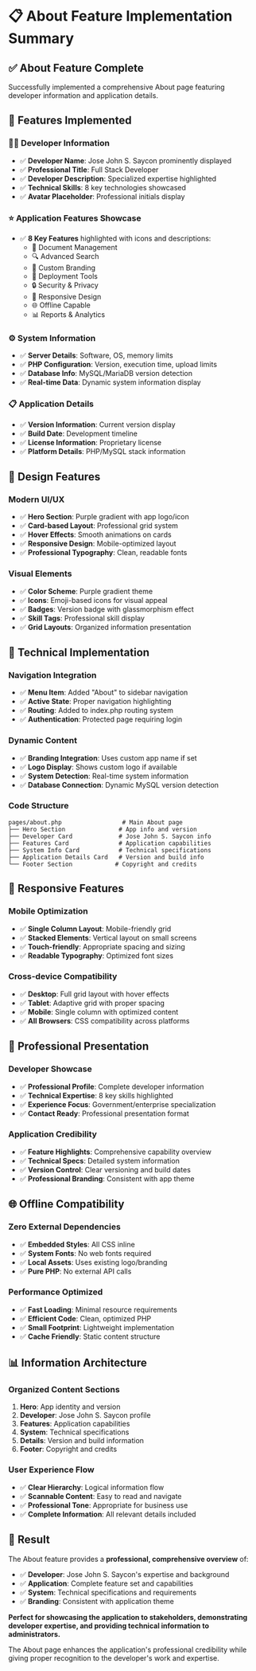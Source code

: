 # 📋 About Feature Implementation Summary

## ✅ **About Feature Complete**

Successfully implemented a comprehensive About page featuring developer information and application details.

## 🎯 **Features Implemented**

### **👨‍💻 Developer Information**
- ✅ **Developer Name**: Jose John S. Saycon prominently displayed
- ✅ **Professional Title**: Full Stack Developer
- ✅ **Developer Description**: Specialized expertise highlighted
- ✅ **Technical Skills**: 8 key technologies showcased
- ✅ **Avatar Placeholder**: Professional initials display

### **⭐ Application Features Showcase**
- ✅ **8 Key Features** highlighted with icons and descriptions:
  - 📄 Document Management
  - 🔍 Advanced Search
  - 🎨 Custom Branding
  - 🚀 Deployment Tools
  - 🔒 Security & Privacy
  - 📱 Responsive Design
  - 🌐 Offline Capable
  - 📊 Reports & Analytics

### **⚙️ System Information**
- ✅ **Server Details**: Software, OS, memory limits
- ✅ **PHP Configuration**: Version, execution time, upload limits
- ✅ **Database Info**: MySQL/MariaDB version detection
- ✅ **Real-time Data**: Dynamic system information display

### **📋 Application Details**
- ✅ **Version Information**: Current version display
- ✅ **Build Date**: Development timeline
- ✅ **License Information**: Proprietary license
- ✅ **Platform Details**: PHP/MySQL stack information

## 🎨 **Design Features**

### **Modern UI/UX**
- ✅ **Hero Section**: Purple gradient with app logo/icon
- ✅ **Card-based Layout**: Professional grid system
- ✅ **Hover Effects**: Smooth animations on cards
- ✅ **Responsive Design**: Mobile-optimized layout
- ✅ **Professional Typography**: Clean, readable fonts

### **Visual Elements**
- ✅ **Color Scheme**: Purple gradient theme
- ✅ **Icons**: Emoji-based icons for visual appeal
- ✅ **Badges**: Version badge with glassmorphism effect
- ✅ **Skill Tags**: Professional skill display
- ✅ **Grid Layouts**: Organized information presentation

## 🔧 **Technical Implementation**

### **Navigation Integration**
- ✅ **Menu Item**: Added "About" to sidebar navigation
- ✅ **Active State**: Proper navigation highlighting
- ✅ **Routing**: Added to index.php routing system
- ✅ **Authentication**: Protected page requiring login

### **Dynamic Content**
- ✅ **Branding Integration**: Uses custom app name if set
- ✅ **Logo Display**: Shows custom logo if available
- ✅ **System Detection**: Real-time system information
- ✅ **Database Connection**: Dynamic MySQL version detection

### **Code Structure**
```
pages/about.php                 # Main About page
├── Hero Section               # App info and version
├── Developer Card             # Jose John S. Saycon info
├── Features Card              # Application capabilities
├── System Info Card           # Technical specifications
├── Application Details Card   # Version and build info
└── Footer Section            # Copyright and credits
```

## 📱 **Responsive Features**

### **Mobile Optimization**
- ✅ **Single Column Layout**: Mobile-friendly grid
- ✅ **Stacked Elements**: Vertical layout on small screens
- ✅ **Touch-friendly**: Appropriate spacing and sizing
- ✅ **Readable Typography**: Optimized font sizes

### **Cross-device Compatibility**
- ✅ **Desktop**: Full grid layout with hover effects
- ✅ **Tablet**: Adaptive grid with proper spacing
- ✅ **Mobile**: Single column with optimized content
- ✅ **All Browsers**: CSS compatibility across platforms

## 🎯 **Professional Presentation**

### **Developer Showcase**
- ✅ **Professional Profile**: Complete developer information
- ✅ **Technical Expertise**: 8 key skills highlighted
- ✅ **Experience Focus**: Government/enterprise specialization
- ✅ **Contact Ready**: Professional presentation format

### **Application Credibility**
- ✅ **Feature Highlights**: Comprehensive capability overview
- ✅ **Technical Specs**: Detailed system information
- ✅ **Version Control**: Clear versioning and build dates
- ✅ **Professional Branding**: Consistent with app theme

## 🌐 **Offline Compatibility**

### **Zero External Dependencies**
- ✅ **Embedded Styles**: All CSS inline
- ✅ **System Fonts**: No web fonts required
- ✅ **Local Assets**: Uses existing logo/branding
- ✅ **Pure PHP**: No external API calls

### **Performance Optimized**
- ✅ **Fast Loading**: Minimal resource requirements
- ✅ **Efficient Code**: Clean, optimized PHP
- ✅ **Small Footprint**: Lightweight implementation
- ✅ **Cache Friendly**: Static content structure

## 📊 **Information Architecture**

### **Organized Content Sections**
1. **Hero**: App identity and version
2. **Developer**: Jose John S. Saycon profile
3. **Features**: Application capabilities
4. **System**: Technical specifications
5. **Details**: Version and build information
6. **Footer**: Copyright and credits

### **User Experience Flow**
- ✅ **Clear Hierarchy**: Logical information flow
- ✅ **Scannable Content**: Easy to read and navigate
- ✅ **Professional Tone**: Appropriate for business use
- ✅ **Complete Information**: All relevant details included

## 🎉 **Result**

The About feature provides a **professional, comprehensive overview** of:

- ✅ **Developer**: Jose John S. Saycon's expertise and background
- ✅ **Application**: Complete feature set and capabilities
- ✅ **System**: Technical specifications and requirements
- ✅ **Branding**: Consistent with application theme

**Perfect for showcasing the application to stakeholders, demonstrating developer expertise, and providing technical information to administrators.**

The About page enhances the application's professional credibility while giving proper recognition to the developer's work and expertise.